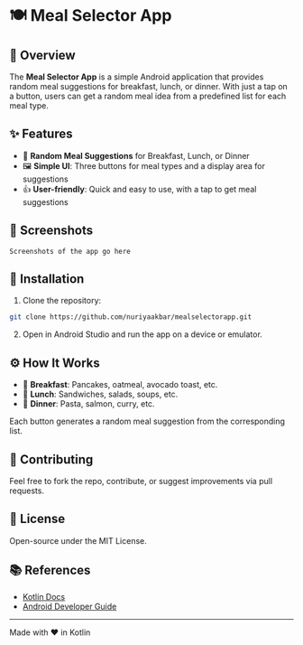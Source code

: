 # 🍽️ Meal Selector App

## 📱 Overview
The **Meal Selector App** is a simple Android application that provides random meal suggestions for breakfast, lunch, or dinner. With just a tap on a button, users can get a random meal idea from a predefined list for each meal type.

## ✨ Features
- 🎲 **Random Meal Suggestions** for Breakfast, Lunch, or Dinner
- 🖼️ **Simple UI**: Three buttons for meal types and a display area for suggestions
- 👍 **User-friendly**: Quick and easy to use, with a tap to get meal suggestions

## 📸 Screenshots
```
Screenshots of the app go here
```

## 🚀 Installation
1. Clone the repository:
```bash
git clone https://github.com/nuriyaakbar/mealselectorapp.git
```
2. Open in Android Studio and run the app on a device or emulator.

## ⚙️ How It Works
- 🍳 **Breakfast**: Pancakes, oatmeal, avocado toast, etc.
- 🥗 **Lunch**: Sandwiches, salads, soups, etc.
- 🍝 **Dinner**: Pasta, salmon, curry, etc.

Each button generates a random meal suggestion from the corresponding list.

## 👥 Contributing
Feel free to fork the repo, contribute, or suggest improvements via pull requests.

## 📄 License
Open-source under the MIT License.

## 📚 References
- [Kotlin Docs](https://kotlinlang.org/docs/home.html)
- [Android Developer Guide](https://developer.android.com/guide)

---

Made with ❤️ in Kotlin